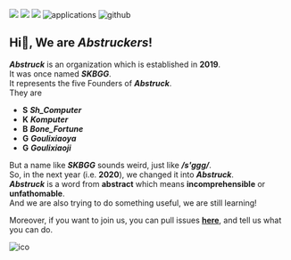 ![](https://komarev.com/ghpvc/?username=Abstruck-Studio&color=f1948a) [![][Official-website-ima]][Official-website] [![][MCMOD-ima]][MCMOD] ![applications] ![github]
## Hi👋, We are __*Abstruckers*__!

__*Abstruck*__ is an organization which is established in __2019__.  
It was once named __*SKBGG*__.  
It represents the five Founders of __*Abstruck*__.  
They are  

* **S**    __*Sh_Computer*__
* **K**    __*Komputer*__
* **B**    __*Bone_Fortune*__
* **G**    __*Goulixiaoya*__
* **G**    __*Goulixiaoji*__  

But a name like __*SKBGG*__ sounds weird, just like __*\/s'ggg\/*__.  
So, in the next year (i.e. __2020__), we changed it into __*Abstruck*__.  
__*Abstruck*__ is a word from __abstract__ which means __incomprehensible__ or __unfathomable__.  
And we are also trying to do something useful, we are still learning!  
  
Moreover, if you want to join us, you can pull issues [**here**](https://github.com/Abstruck-Studio/.github/issues), and tell us what you can do.

![ico](https://avatars.githubusercontent.com/u/99525714?s=400&u=468cd6da0b3f2c2c2d738c554c1fdc6861610b71&v=4)


[MCMOD-ima]:https://img.shields.io/badge/MCMOD-Abstruck-green
[MCMOD]:https://www.mcmod.cn/author/25485.html
[Official-website-ima]:https://img.shields.io/badge/OFFICIAL%20WEBSITE-Abstruck-red
[Official-website]:http://Abstruck-Studio.github.io
[applications]:https://img.shields.io/github/issues/Abstruck-Studio/.github?label=Applications
[github]:https://img.shields.io/github/followers/Abstruck-Studio?label=Follow&style=social
